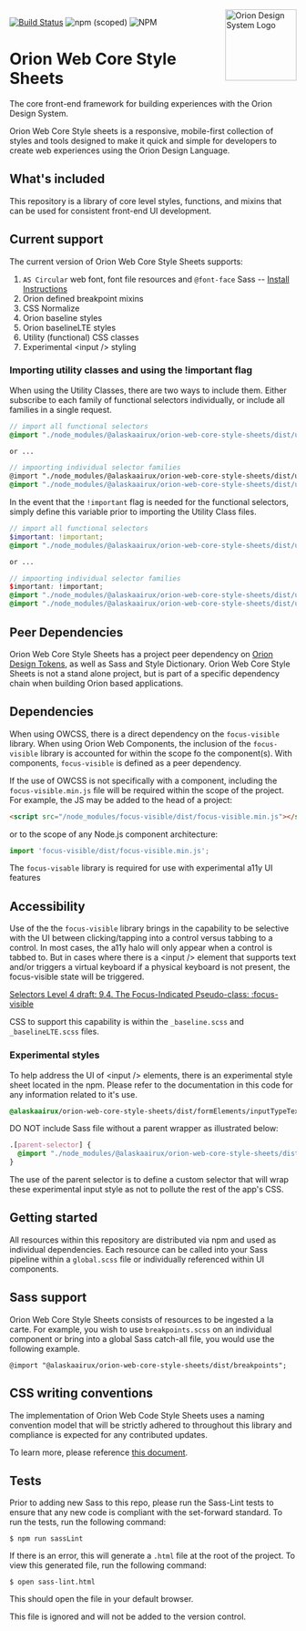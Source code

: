 <img src="https://resource.alaskaair.net/-/media/2C1969F8FB244C919205CD48429C13AC" alt="Orion Design System Logo" title="Be the change you want to see" width="125" align="right" />

[![Build Status](https://travis-ci.org/AlaskaAirlines/OrionWebCoreStyleSheets.svg?branch=master)](https://travis-ci.org/AlaskaAirlines/OrionWebCoreStyleSheets)
![npm (scoped)](https://img.shields.io/npm/v/@alaskaairux/orion-web-core-style-sheets.svg?color=orange)
![NPM](https://img.shields.io/npm/l/@alaskaairux/orion-web-core-style-sheets.svg?color=blue)

# Orion Web Core Style Sheets

The core front-end framework for building experiences with the Orion Design System.

Orion Web Core Style sheets is a responsive, mobile-first collection of styles and tools designed to make it quick and simple for developers to create web experiences using the Orion Design Language.

## What's included

This repository is a library of core level styles, functions, and mixins that can be used for consistent front-end UI development.

## Current support

The current version of Orion Web Core Style Sheets supports:

1. `AS Circular` web font, font file resources and `@font-face` Sass -- [Install Instructions](https://github.com/AlaskaAirlines/OrionWebCoreStyleSheets/blob/master/docs/howToUseFonts.md)
1. Orion defined breakpoint mixins
1. CSS Normalize
1. Orion baseline styles
1. Orion baselineLTE styles
1. Utility (functional) CSS classes
1. Experimental \<input /> styling

### Importing utility classes and using the !important flag

When using the Utility Classes, there are two ways to include them. Either subscribe to each family of functional selectors individually, or include all families in a single request.

```scss
// import all functional selectors
@import "./node_modules/@alaskaairux/orion-web-core-style-sheets/dist/utilityClasses";

or ...

// impoorting individual selector families
@import "./node_modules/@alaskaairux/orion-web-core-style-sheets/dist/utilityClasses/displayProperties";
@import "./node_modules/@alaskaairux/orion-web-core-style-sheets/dist/utilityClasses/responsive";
```

In the event that the `!important` flag is needed for the functional selectors, simply define this variable prior to importing the Utility Class files.

```scss
// import all functional selectors
$important: !important;
@import "./node_modules/@alaskaairux/orion-web-core-style-sheets/dist/utilityClasses";

or ...

// impoorting individual selector families
$important: !important;
@import "./node_modules/@alaskaairux/orion-web-core-style-sheets/dist/utilityClasses/displayProperties";
@import "./node_modules/@alaskaairux/orion-web-core-style-sheets/dist/utilityClasses/responsive";
```


## Peer Dependencies

Orion Web Core Style Sheets has a project peer dependency on [Orion Design Tokens](https://github.com/AlaskaAirlines/OrionDesignTokens), as well as Sass and Style Dictionary. Orion Web Core Style Sheets is not a stand alone project, but is part of a specific dependency chain when building Orion based applications.

## Dependencies

When using OWCSS, there is a direct dependency on the `focus-visible` library. When using Orion Web Components, the inclusion of the `focus-visible` library is accounted for within the scope fo the component(s). With components, `focus-visible` is defined as a peer dependency.

If the use of OWCSS is not specifically with a component, including the `focus-visible.min.js` file will be required within the scope of the project. For example, the JS may be added to the head of a project:

```html
<script src="/node_modules/focus-visible/dist/focus-visible.min.js"></script>
```

or to the scope of any Node.js component architecture:

```javascript
import 'focus-visible/dist/focus-visible.min.js';
```

The `focus-visable` library is required for use with experimental a11y UI features

## Accessibility

Use of the the `focus-visible` library brings in the capability to be selective with the UI between clicking/tapping into a control versus tabbing to a control. In most cases, the a11y halo will only appear when a control is tabbed to. But in cases where there is a \<input /> element that supports text and/or triggers a virtual keyboard if a physical keyboard is not present, the focus-visible state will be triggered.

[Selectors Level 4 draft: 9.4. The Focus-Indicated Pseudo-class: :focus-visible](https://drafts.csswg.org/selectors-4/#the-focus-visible-pseudo)

CSS to support this capability is within the `_baseline.scss` and `_baselineLTE.scss` files.

### Experimental styles

To help address the UI of \<input /> elements, there is an experimental style sheet located in the npm. Please refer to the documentation in this code for any information related to it's use.

```scss
@alaskaairux/orion-web-core-style-sheets/dist/formElements/inputTypeText
```

DO NOT include Sass file without a parent wrapper as illustrated below:

```scss
.[parent-selector] {
  @import "./node_modules/@alaskaairux/orion-web-core-style-sheets/dist/formElements/inputTypeText";
}
```

The use of the parent selector is to define a custom selector that will wrap these experimental input style as not to pollute the rest of the app's CSS.

## Getting started

All resources within this repository are distributed via npm and used as individual dependencies. Each resource can be called into your Sass pipeline within a `global.scss` file or individually referenced within UI components.

## Sass support

Orion Web Core Style Sheets consists of resources to be ingested a la carte. For example, you wish to use `breakpoints.scss` on an individual component or bring into a global Sass catch-all file, you would use the following example.

```
@import "@alaskaairux/orion-web-core-style-sheets/dist/breakpoints";
```

## CSS writing conventions

The implementation of Orion Web Code Style Sheets uses a naming convention model that will be strictly adhered to throughout this library and compliance is expected for any contributed updates.

To learn more, please reference [this document](https://github.com/AlaskaAirlines/OrionWebCoreStyleSheets/blob/master/docs/cssConventions.md).

## Tests

Prior to adding new Sass to this repo, please run the Sass-Lint tests to ensure that any new code is compliant with the set-forward standard. To run the tests, run the following command:

```
$ npm run sassLint
```

If there is an error, this will generate a `.html` file at the root of the project. To view this generated file, run the following command:

```
$ open sass-lint.html
```

This should open the file in your default browser.

This file is ignored and will not be added to the version control.
